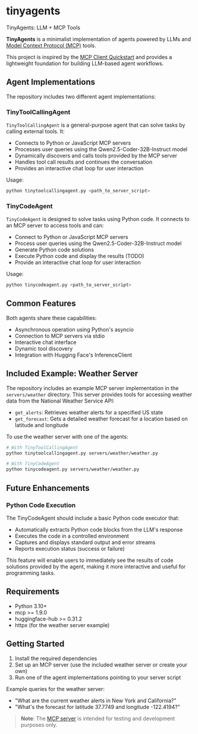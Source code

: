 # tinyagents
TinyAgents: LLM + MCP Tools

**TinyAgents** is a minimalist implementation of agents powered by LLMs and [Model Context Protocol (MCP)](https://modelcontextprotocol.io/) tools.

This project is inspired by the [MCP Client Quickstart](https://modelcontextprotocol.io/quickstart/client#python) and provides a lightweight foundation for building LLM-based agent workflows.

## Agent Implementations

The repository includes two different agent implementations:

### TinyToolCallingAgent

`TinyToolCallingAgent` is a general-purpose agent that can solve tasks by calling external tools. It:

- Connects to Python or JavaScript MCP servers
- Processes user queries using the Qwen2.5-Coder-32B-Instruct model
- Dynamically discovers and calls tools provided by the MCP server
- Handles tool call results and continues the conversation
- Provides an interactive chat loop for user interaction

Usage:
```python
python tinytoolcallingagent.py <path_to_server_script>
```

### TinyCodeAgent

`TinyCodeAgent` is designed to solve tasks using Python code. It connects to an MCP server to access tools and can:

- Connect to Python or JavaScript MCP servers
- Process user queries using the Qwen2.5-Coder-32B-Instruct model
- Generate Python code solutions
- Execute Python code and display the results (TODO)
- Provide an interactive chat loop for user interaction

Usage:
```python
python tinycodeagent.py <path_to_server_script>
```

## Common Features

Both agents share these capabilities:
- Asynchronous operation using Python's asyncio
- Connection to MCP servers via stdio
- Interactive chat interface
- Dynamic tool discovery
- Integration with Hugging Face's InferenceClient

## Included Example: Weather Server

The repository includes an example MCP server implementation in the `servers/weather` directory. This server provides tools for accessing weather data from the National Weather Service API:

- `get_alerts`: Retrieves weather alerts for a specified US state
- `get_forecast`: Gets a detailed weather forecast for a location based on latitude and longitude

To use the weather server with one of the agents:

```bash
# With TinyToolCallingAgent
python tinytoolcallingagent.py servers/weather/weather.py

# With TinyCodeAgent
python tinycodeagent.py servers/weather/weather.py
```

## Future Enhancements

### Python Code Execution

The TinyCodeAgent should include a basic Python code executor that:
- Automatically extracts Python code blocks from the LLM's response
- Executes the code in a controlled environment
- Captures and displays standard output and error streams
- Reports execution status (success or failure)

This feature will enable users to immediately see the results of code solutions provided by the agent, making it more interactive and useful for programming tasks.

## Requirements

- Python 3.10+
- mcp >= 1.9.0
- huggingface-hub >= 0.31.2
- httpx (for the weather server example)

## Getting Started

1. Install the required dependencies
2. Set up an MCP server (use the included weather server or create your own)
3. Run one of the agent implementations pointing to your server script

Example queries for the weather server:
- "What are the current weather alerts in New York and California?"
- "What's the forecast for latitude 37.7749 and longitude -122.4194?"

> **Note**: The [MCP server](https://modelcontextprotocol.io/quickstart/server) is intended for testing and development purposes only.
